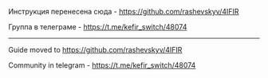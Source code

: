 Инструкция перенесена сюда - https://github.com/rashevskyv/4IFIR

Группа в телеграме - https://t.me/kefir_switch/48074

_______________

Guide moved to https://github.com/rashevskyv/4IFIR

Community in telegram - https://t.me/kefir_switch/48074
